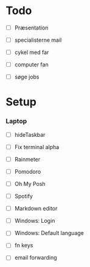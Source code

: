 # Todo
- [ ] Præsentation
- [ ] specialisterne mail
- [ ] cykel med far
- [ ] computer fan
- [ ] søge jobs


# Setup
### Laptop
- [ ] hideTaskbar
- [ ] Fix terminal alpha
- [ ] Rainmeter
- [ ] Pomodoro
- [ ] Oh My Posh
- [ ] Spotify
- [ ] Markdown editor
- [ ] Windows: Login
- [ ] Windows: Default language
- [ ] fn keys
- [ ] email forwarding

